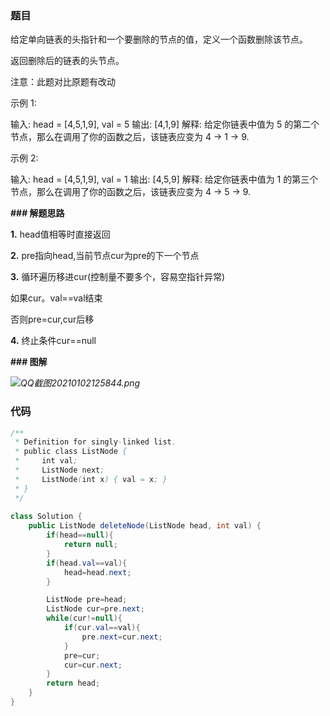 ### 题目

给定单向链表的头指针和一个要删除的节点的值，定义一个函数删除该节点。

返回删除后的链表的头节点。

注意：此题对比原题有改动

示例 1:

输入: head = [4,5,1,9], val = 5
输出: [4,1,9]
解释: 给定你链表中值为 5 的第二个节点，那么在调用了你的函数之后，该链表应变为 4 -> 1 -> 9.

示例 2:

输入: head = [4,5,1,9], val = 1
输出: [4,5,9]
解释: 给定你链表中值为 1 的第三个节点，那么在调用了你的函数之后，该链表应变为 4 -> 5 -> 9.

**### 解题思路**

**1.** head值相等时直接返回

**2.** pre指向head,当前节点cur为pre的下一个节点

**3.** 循环遍历移进cur(控制量不要多个，容易空指针异常)

  如果cur。val==val结束

  否则pre=cur,cur后移

**4.** 终止条件cur==null



**### 图解**

*![QQ截图20210102125844.png](https://pic.leetcode-cn.com/1609563536-PGQcWp-QQ%E6%88%AA%E5%9B%BE20210102125844.png)*



### 代码

```java
/**
 * Definition for singly-linked list.
 * public class ListNode {
 *     int val;
 *     ListNode next;
 *     ListNode(int x) { val = x; }
 * }
 */
 
class Solution {
    public ListNode deleteNode(ListNode head, int val) {
        if(head==null){
            return null;
        }
        if(head.val==val){
            head=head.next;
        }

        ListNode pre=head;
        ListNode cur=pre.next;
        while(cur!=null){
            if(cur.val==val){
                pre.next=cur.next;
            }
            pre=cur;
            cur=cur.next;
        }
        return head;
    }
}


```

